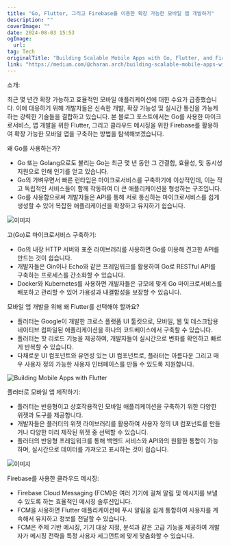 ```yaml
---
title: "Go, Flutter, 그리고 Firebase를 이용한 확장 가능한 모바일 앱 개발하기"
description: ""
coverImage: ""
date: 2024-08-03 15:53
ogImage: 
  url: 
tag: Tech
originalTitle: "Building Scalable Mobile Apps with Go, Flutter, and Firebase"
link: "https://medium.com/@charan.arch/building-scalable-mobile-apps-with-go-flutter-and-firebase-f7533764e780"
---
```




소개:

최근 몇 년간 확장 가능하고 효율적인 모바일 애플리케이션에 대한 수요가 급증했습니다. 이에 대응하기 위해 개발자들은 신속한 개발, 확장 가능성 및 실시간 통신을 가능케 하는 강력한 기술들을 결합하고 있습니다. 본 블로그 포스트에서는 Go를 사용한 마이크로서비스, 앱 개발을 위한 Flutter, 그리고 클라우드 메시징을 위한 Firebase를 활용하여 확장 가능한 모바일 앱을 구축하는 방법을 탐색해보겠습니다.

왜 Go를 사용하는가?

- Go 또는 Golang으로도 불리는 Go는 최근 몇 년 동안 그 간결함, 효율성, 및 동시성 지원으로 인해 인기를 얻고 있습니다.
- Go의 가벼우면서 빠른 런타임은 마이크로서비스를 구축하기에 이상적인데, 이는 작고 독립적인 서비스들이 함께 작동하여 더 큰 애플리케이션을 형성하는 구조입니다.
- Go를 사용함으로써 개발자들은 API를 통해 서로 통신하는 마이크로서비스를 쉽게 생성할 수 있어 복잡한 애플리케이션을 확장하고 유지하기 쉽습니다.

<div class="content-ad"></div>

![이미지](/assets/img/BuildingScalableMobileAppswithGoFlutterandFirebase_0.png)

고(Go)로 마이크로서비스 구축하기:

- Go의 내장 HTTP 서버와 표준 라이브러리를 사용하면 Go를 이용해 견고한 API를 만드는 것이 쉽습니다.
- 개발자들은 Gin이나 Echo와 같은 프레임워크를 활용하여 Go로 RESTful API를 구축하는 프로세스를 간소화할 수 있습니다.
- Docker와 Kubernetes를 사용하면 개발자들은 규모에 맞게 Go 마이크로서비스를 배포하고 관리할 수 있어 가용성과 내결함성을 보장할 수 있습니다.

모바일 앱 개발을 위해 왜 Flutter를 선택해야 할까요?

<div class="content-ad"></div>

- 플러터는 Google이 개발한 크로스 플랫폼 UI 툴킷으로, 모바일, 웹 및 데스크탑용 네이티브 컴파일된 애플리케이션을 하나의 코드베이스에서 구축할 수 있습니다.
- 플러터는 핫 리로드 기능을 제공하여, 개발자들이 실시간으로 변화를 확인하고 빠르게 반복할 수 있습니다.
- 다채로운 UI 컴포넌트와 유연성 있는 UI 컴포넌트로, 플러터는 아름다운 그리고 매우 사용자 정의 가능한 사용자 인터페이스를 만들 수 있도록 지원합니다.

![Building Mobile Apps with Flutter](/assets/img/BuildingScalableMobileAppswithGoFlutterandFirebase_1.png)

플러터로 모바일 앱 제작하기:

- 플러터는 반응형이고 상호작용적인 모바일 애플리케이션을 구축하기 위한 다양한 위젯과 도구를 제공합니다.
- 개발자들은 플러터의 위젯 라이브러리를 활용하여 사용자 정의 UI 컴포넌트를 만들거나 다양한 미리 제작된 위젯 중 선택할 수 있습니다.
- 플러터의 반응형 프레임워크를 통해 백엔드 서비스와 API와의 원활한 통합이 가능하며, 실시간으로 데이터를 가져오고 표시하는 것이 쉽습니다.

<div class="content-ad"></div>

![이미지](/assets/img/BuildingScalableMobileAppswithGoFlutterandFirebase_2.png)

Firebase를 사용한 클라우드 메시징:

- Firebase Cloud Messaging (FCM)은 여러 기기에 걸쳐 알림 및 메시지를 보낼 수 있도록 하는 효율적인 메시징 솔루션입니다.
- FCM을 사용하면 Flutter 애플리케이션에 푸시 알림을 쉽게 통합하여 사용자를 계속해서 유지하고 정보를 전달할 수 있습니다.
- FCM은 주제 기반 메시징, 기기 대상 지정, 분석과 같은 고급 기능을 제공하여 개발자가 메시징 전략을 특정 사용자 세그먼트에 맞게 맞춤화할 수 있습니다.
